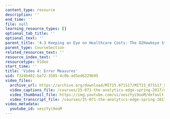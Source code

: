 ```yaml
---
content_type: resource
description: ''
end_time: ''
file: null
learning_resource_types: []
optional_tab_title: ''
optional_text: ''
parent_title: '4.3 Keeping an Eye on Healthcare Costs: The D2Hawkeye Story '
parent_type: CourseSection
related_resources_text: ''
resource_index_text: ''
resourcetype: Video
start_time: ''
title: 'Video 4: Error Measures'
uid: f324b402-ba72-3585-4c0b-ad5ed6229b95
video_files:
  archive_url: https://archive.org/download/MIT15.071S17/MIT15_071S17_Session_4.3.07_300k.mp4
  video_captions_file: /courses/15-071-the-analytics-edge-spring-2017/dba5c07d2c915a53900697c2efdbc19a_xeszYyi9ooM.vtt
  video_thumbnail_file: https://img.youtube.com/vi/xeszYyi9ooM/default.jpg
  video_transcript_file: /courses/15-071-the-analytics-edge-spring-2017/5300d0b0f94ec9a0a3ffbb4384c13639_xeszYyi9ooM.pdf
video_metadata:
  youtube_id: xeszYyi9ooM
---
```

